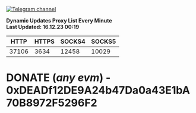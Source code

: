 [![Telegram channel](https://img.shields.io/endpoint?url=https://runkit.io/damiankrawczyk/telegram-badge/branches/master?url=https://t.me/n4z4v0d)](https://t.me/n4z4v0d) 

**Dynamic Updates Proxy List Every Minute**  
**Last Updated: 16.12.23 00:19**

| HTTP        | HTTPS        | SOCKS4        | SOCKS5        |
|-------------|--------------|---------------|---------------|
| 37106 | 3634 | 12458 | 10029 |


# DONATE (_any evm_) - 0xDEADf12DE9A24b47Da0a43E1bA70B8972F5296F2
